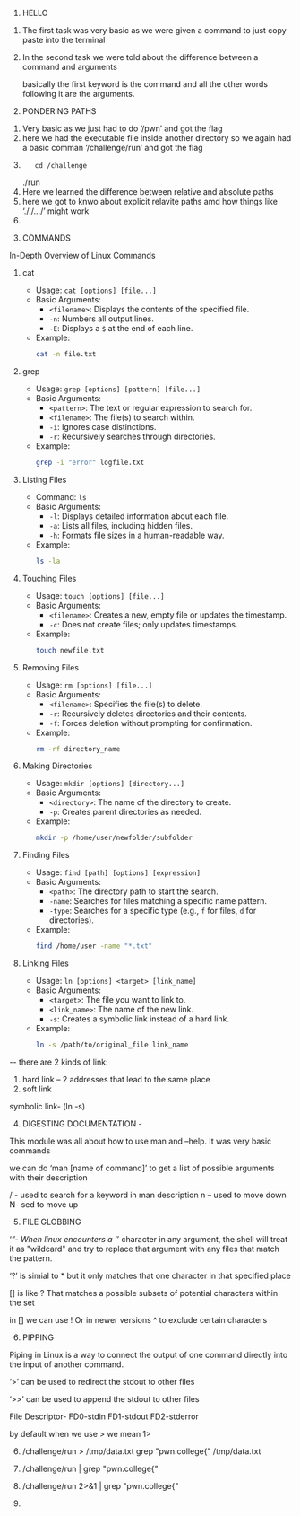 1. HELLO

1) The first task was very basic as we were given a command to just copy paste into the terminal
2) In the second task we were told about the difference between a command and arguments

	basically the first keyword is the command and all the other words following it are the arguments.

2. PONDERING PATHS

1) Very basic as we just had to do ‘/pwn’ and got the flag
2) here we had the executable file inside another directory so we again had a basic comman ‘/challenge/run’ and got the flag
3)        cd /challenge
	./run
6) Here we learned the difference between relative and absolute paths
7) here we got to knwo about explicit relavite paths amd how things like ‘././.../’ might work
8)

3. COMMANDS

In-Depth Overview of Linux Commands

1. cat
   - Usage: `cat [options] [file...]`
   - Basic Arguments:
     - `<filename>`: Displays the contents of the specified file.
     - `-n`: Numbers all output lines.
     - `-E`: Displays a `$` at the end of each line.
   - Example: 
     ```bash
     cat -n file.txt
     ```

2. grep
   - Usage: `grep [options] [pattern] [file...]`
   - Basic Arguments:
     - `<pattern>`: The text or regular expression to search for.
     - `<filename>`: The file(s) to search within.
     - `-i`: Ignores case distinctions.
     - `-r`: Recursively searches through directories.
   - Example:
     ```bash
     grep -i "error" logfile.txt
     ```

3. Listing Files
   - Command: `ls`
   - Basic Arguments:
     - `-l`: Displays detailed information about each file.
     - `-a`: Lists all files, including hidden files.
     - `-h`: Formats file sizes in a human-readable way.
   - Example:
     ```bash
     ls -la
     ```

4. Touching Files
   - Usage: `touch [options] [file...]`
   - Basic Arguments:
     - `<filename>`: Creates a new, empty file or updates the timestamp.
     - `-c`: Does not create files; only updates timestamps.
   - Example:
     ```bash
     touch newfile.txt
     ```

5. Removing Files
   - Usage: `rm [options] [file...]`
   - Basic Arguments:
     - `<filename>`: Specifies the file(s) to delete.
     - `-r`: Recursively deletes directories and their contents.
     - `-f`: Forces deletion without prompting for confirmation.
   - Example:
     ```bash
     rm -rf directory_name
     ```

6. Making Directories
   - Usage: `mkdir [options] [directory...]`
   - Basic Arguments:
     - `<directory>`: The name of the directory to create.
     - `-p`: Creates parent directories as needed.
   - Example:
     ```bash
     mkdir -p /home/user/newfolder/subfolder
     ```

7. Finding Files
   - Usage: `find [path] [options] [expression]`
   - Basic Arguments:
     - `<path>`: The directory path to start the search.
     - `-name`: Searches for files matching a specific name pattern.
     - `-type`: Searches for a specific type (e.g., `f` for files, `d` for directories).
   - Example:
     ```bash
     find /home/user -name "*.txt"
     ```

8. Linking Files
   - Usage: `ln [options] <target> [link_name]`
   - Basic Arguments:
     - `<target>`: The file you want to link to.
     - `<link_name>`: The name of the new link.
     - `-s`: Creates a symbolic link instead of a hard link.
   - Example:
     ```bash
     ln -s /path/to/original_file link_name
     ```

-- there are 2 kinds of link: 
1. hard link – 2 addresses that lead to the same place
2. soft link

symbolic link- (ln -s)

4. DIGESTING DOCUMENTATION -

This module was all about how to use man and –help. It was very basic commands 
	
we can do ‘man [name of command]’ to get a list of possible arguments with their description

/ - used to search for a keyword in man description
n – used to move down
N- sed to move up


5. FILE GLOBBING

‘*”-  When linux encounters a ‘*’ character in any argument, the shell will treat it as "wildcard" and try to replace that argument with any files that match the pattern.

‘?’ is simial to * but it only matches that one character in that specified place

[] is like ? That matches a possible subsets of potential characters within the set

in [] we can use ! Or in newer versions ^ to exclude certain characters

6. PIPPING

Piping in Linux is a way to connect the output of one command directly into the input of another command.

‘>’ can be used to redirect the stdout to other files

‘>>’ can be used to append the stdout to other files

File Descriptor- 
	FD0-stdin
	FD1-stdout
	FD2-stderror


by default when we use > we mean 1>

6) /challenge/run > /tmp/data.txt
grep "pwn.college{" /tmp/data.txt

7) /challenge/run | grep "pwn.college{"

8) /challenge/run 2>&1 | grep "pwn.college{"

9)

